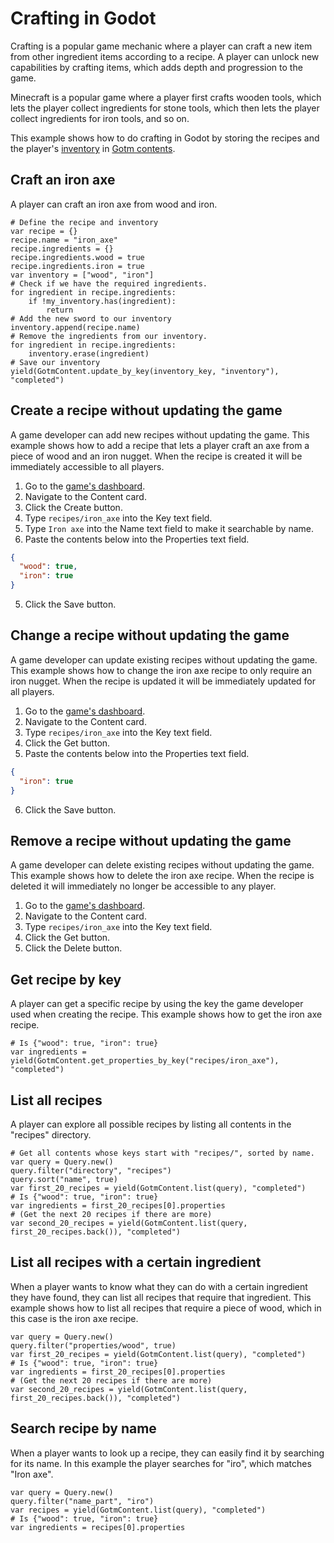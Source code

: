 # Crafting in Godot

Crafting is a popular game mechanic where a player can craft a new item from other ingredient items according to a recipe. A player can unlock new capabilities by crafting items, which adds depth and progression to the game.

Minecraft is a popular game where a player first crafts wooden tools, which lets the player collect ingredients for stone tools, which then lets the player collect ingredients for iron tools, and so on.

This example shows how to do crafting in Godot by storing the recipes and the player's [inventory](./inventory.md) in [Gotm contents](/src/docs/content.md).

## Craft an iron axe

A player can craft an iron axe from wood and iron.

```gdscript
# Define the recipe and inventory
var recipe = {}
recipe.name = "iron_axe"
recipe.ingredients = {}
recipe.ingredients.wood = true
recipe.ingredients.iron = true
var inventory = ["wood", "iron"]
# Check if we have the required ingredients.
for ingredient in recipe.ingredients:
    if !my_inventory.has(ingredient):
        return
# Add the new sword to our inventory
inventory.append(recipe.name)
# Remove the ingredients from our inventory.
for ingredient in recipe.ingredients:
    inventory.erase(ingredient)
# Save our inventory
yield(GotmContent.update_by_key(inventory_key, "inventory"), "completed")
```

## Create a recipe without updating the game

A game developer can add new recipes without updating the game. This example shows how to add a recipe that lets a player craft an axe from a piece of wood and an iron nugget. When the recipe is created it will be immediately accessible to all players.

1. Go to the [game's dashboard](/dashboard/_/_?page=tools).
1. Navigate to the Content card.
1. Click the Create button.
1. Type `recipes/iron_axe` into the Key text field.
1. Type `Iron axe` into the Name text field to make it searchable by name.
1. Paste the contents below into the Properties text field.

```json
{
  "wood": true,
  "iron": true
}
```

5. Click the Save button.

## Change a recipe without updating the game

A game developer can update existing recipes without updating the game. This example shows how to change the iron axe recipe to only require an iron nugget. When the recipe is updated it will be immediately updated for all players.

1. Go to the [game's dashboard](/dashboard/_/_?page=tools).
1. Navigate to the Content card.
1. Type `recipes/iron_axe` into the Key text field.
1. Click the Get button.
1. Paste the contents below into the Properties text field.

```json
{
  "iron": true
}
```

6. Click the Save button.

## Remove a recipe without updating the game

A game developer can delete existing recipes without updating the game. This example shows how to delete the iron axe recipe. When the recipe is deleted it will immediately no longer be accessible to any player.

1. Go to the [game's dashboard](/dashboard/_/_?page=tools).
1. Navigate to the Content card.
1. Type `recipes/iron_axe` into the Key text field.
1. Click the Get button.
1. Click the Delete button.

## Get recipe by key

A player can get a specific recipe by using the key the game developer used when creating the recipe. This example shows how to get the iron axe recipe.

```gdscript
# Is {"wood": true, "iron": true}
var ingredients = yield(GotmContent.get_properties_by_key("recipes/iron_axe"), "completed")
```

## List all recipes

A player can explore all possible recipes by listing all contents in the "recipes" directory.

```gdscript
# Get all contents whose keys start with "recipes/", sorted by name.
var query = Query.new()
query.filter("directory", "recipes")
query.sort("name", true)
var first_20_recipes = yield(GotmContent.list(query), "completed")
# Is {"wood": true, "iron": true}
var ingredients = first_20_recipes[0].properties
# (Get the next 20 recipes if there are more)
var second_20_recipes = yield(GotmContent.list(query, first_20_recipes.back()), "completed")
```

## List all recipes with a certain ingredient

When a player wants to know what they can do with a certain ingredient they have found, they can list all recipes that require that ingredient. This example shows how to list all recipes that require a piece of wood, which in this case is the iron axe recipe.

```gdscript
var query = Query.new()
query.filter("properties/wood", true)
var first_20_recipes = yield(GotmContent.list(query), "completed")
# Is {"wood": true, "iron": true}
var ingredients = first_20_recipes[0].properties
# (Get the next 20 recipes if there are more)
var second_20_recipes = yield(GotmContent.list(query, first_20_recipes.back()), "completed")
```

## Search recipe by name

When a player wants to look up a recipe, they can easily find it by searching for its name. In this example the player searches for "iro", which matches "Iron axe".

```gdscript
var query = Query.new()
query.filter("name_part", "iro")
var recipes = yield(GotmContent.list(query), "completed")
# Is {"wood": true, "iron": true}
var ingredients = recipes[0].properties
```
